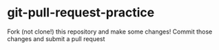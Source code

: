 # git-pull-request-practice

Fork (not clone!) this repository and make some changes!
Commit those changes and submit a pull request
